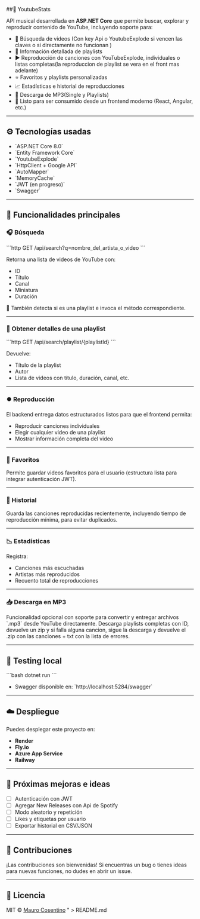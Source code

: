 ##🎵 YoutubeStats

API musical desarrollada en **ASP.NET Core** que permite buscar, explorar y reproducir contenido de YouTube, incluyendo soporte para:

- 🔎 Búsqueda de videos (Con key Api o YoutubeExplode si vencen las claves o si directamente no funcionan )
- 📃 Información detallada de playlists
- ▶️ Reproducción de canciones con YouTubeExplode, individuales o listas completas(la reproduccion de playlist se vera en el front mas adelante)
- ⭐ Favoritos y playlists personalizadas
- 📈 Estadísticas e historial de reproducciones
- 💾 Descarga de MP3(Single y Playlists)
- 🚀 Listo para ser consumido desde un frontend moderno (React, Angular, etc.)

---

## ⚙️ Tecnologías usadas

- \`ASP.NET Core 8.0\`
- \`Entity Framework Core\`
- \`YoutubeExplode\`
- \`HttpClient + Google API\`
- \`AutoMapper\`
- \`MemoryCache\`
- \`JWT (en progreso)\`
- \`Swagger\`

---

## 🧠 Funcionalidades principales

### 🎧 Búsqueda

\`\`\`http
GET /api/search?q=nombre_del_artista_o_video
\`\`\`

Retorna una lista de videos de YouTube con:
- ID
- Título
- Canal
- Miniatura
- Duración

🎯 También detecta si es una playlist e invoca el método correspondiente.

---

### 📂 Obtener detalles de una playlist

\`\`\`http
GET /api/search/playlist/{playlistId}
\`\`\`

Devuelve:
- Título de la playlist
- Autor
- Lista de videos con título, duración, canal, etc.

---

### ⏺️ Reproducción

El backend entrega datos estructurados listos para que el frontend permita:
- Reproducir canciones individuales
- Elegir cualquier video de una playlist
- Mostrar información completa del video

---

### 📌 Favoritos

Permite guardar videos favoritos para el usuario (estructura lista para integrar autenticación JWT).

---

### 🧠 Historial

Guarda las canciones reproducidas recientemente, incluyendo tiempo de reproducción mínima, para evitar duplicados.

---

### 📉 Estadísticas

Registra:
- Canciones más escuchadas
- Artistas más reproducidos
- Recuento total de reproducciones

---

### 📥 Descarga en MP3

Funcionalidad opcional con soporte para convertir y entregar archivos \`.mp3\` desde YouTube directamente.
Descarga playlists completas con ID, devuelve un zip y si falla alguna cancion, sigue la descarga y devuelve el .zip con las canciones + txt con la lista de errores.

---

## 🧪 Testing local

\`\`\`bash
dotnet run
\`\`\`

- Swagger disponible en: \`http://localhost:5284/swagger\`

---

## ☁️ Despliegue

Puedes desplegar este proyecto en:
- **Render**
- **Fly.io**
- **Azure App Service**
- **Railway**

---

## 🚧 Próximas mejoras e ideas

- [ ] Autenticación con JWT
- [ ] Agregar New Releases con Api de Spotify
- [ ] Modo aleatorio y repetición
- [ ] Likes y etiquetas por usuario
- [ ] Exportar historial en CSV/JSON

---

## 🤝 Contribuciones

¡Las contribuciones son bienvenidas! Si encuentras un bug o tienes ideas para nuevas funciones, no dudes en abrir un issue.

---

## 📜 Licencia

MIT © [Mauro Cosentino](https://github.com/maurocosentino)
" > README.md
